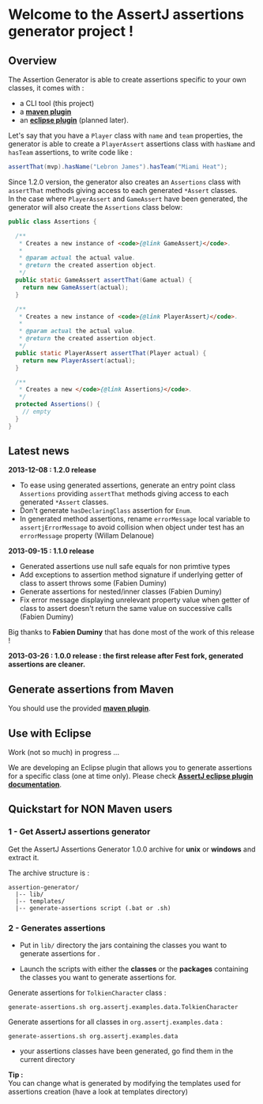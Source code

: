 # Welcome to the AssertJ assertions generator project !

## Overview 

The Assertion Generator is able to create assertions specific to your own classes, it comes with :
* a CLI tool (this project)
* a [**maven plugin**](https://github.com/joel-costigliola/assertj-assertions-generator-maven-plugin) 
* an [**eclipse plugin**](https://github.com/joel-costigliola/assertj-eclipse-plugin) (planned later).

Let's say that you have a `Player` class with `name` and `team` properties, the generator is able to create a `PlayerAssert` assertions class with `hasName` and `hasTeam` assertions, to write code like :

```java
assertThat(mvp).hasName("Lebron James").hasTeam("Miami Heat");
```
Since 1.2.0 version, the generator also creates an `Assertions` class with `assertThat` methods giving access to each generated `*Assert` classes.  
In the case where `PlayerAssert` and `GameAssert` have been generated, the generator will also create the `Assertions` class below:

```java
public class Assertions {

  /**
   * Creates a new instance of <code>{@link GameAssert}</code>.
   *
   * @param actual the actual value.
   * @return the created assertion object.
   */
  public static GameAssert assertThat(Game actual) {
    return new GameAssert(actual);
  }

  /**
   * Creates a new instance of <code>{@link PlayerAssert}</code>.
   *
   * @param actual the actual value.
   * @return the created assertion object.
   */
  public static PlayerAssert assertThat(Player actual) {
    return new PlayerAssert(actual);
  }

  /**
   * Creates a new </code>{@link Assertions}</code>.
   */
  protected Assertions() {
    // empty
  }
}
```

## Latest news

**2013-12-08 : 1.2.0 release**
* To ease using generated assertions, generate an entry point class `Assertions` providing `assertThat` methods giving access to each generated `*Assert` classes.
* Don't generate `hasDeclaringClass` assertion for `Enum`. 
* In generated method assertions, rename `errorMessage` local variable to `assertjErrorMessage` to avoid collision when object under test has an `errorMessage` property (Willam Delanoue)

**2013-09-15 : 1.1.0 release**
* Generated assertions use null safe equals for non primtive types
* Add exceptions to assertion method signature if underlying getter of class to assert throws some (Fabien Duminy)
* Generate assertions for nested/inner classes (Fabien Duminy)
* Fix error message displaying unrelevant property value when getter of class to assert doesn't return the same value on successive calls (Fabien Duminy)

Big thanks to **Fabien Duminy** that has done most of the work of this release !

**2013-03-26 : 1.0.0 release : the first release after Fest fork, generated assertions are cleaner.**

## Generate assertions from Maven

You should use the provided [**maven plugin**](https://github.com/joel-costigliola/assertj-assertions-generator-maven-plugin).

## Use with Eclipse

Work (not so much) in progress ...

We are developing an Eclipse plugin that allows you to generate assertions for a specific class (one at time only).
Please check **[AssertJ eclipse plugin documentation](http://joel-costigliola.github.com/assertj-eclipse-plugin/)**.

## Quickstart for NON Maven users

### 1 - Get AssertJ assertions generator 

Get the AssertJ Assertions Generator 1.0.0 archive for **unix** or **windows** and extract it.

The archive structure is :

```
assertion-generator/
  |-- lib/
  |-- templates/
  |-- generate-assertions script (.bat or .sh)
```

### 2 - Generates assertions

- Put in `lib/` directory the jars containing the classes you want to generate assertions for .  

- Launch the scripts with either the **classes** or the **packages** containing the classes you want to generate assertions for.

Generate assertions for `TolkienCharacter` class :
```
generate-assertions.sh org.assertj.examples.data.TolkienCharacter 
```

Generate assertions for all classes in `org.assertj.examples.data` :
```
generate-assertions.sh org.assertj.examples.data 
```

- your assertions classes have been generated, go find them in the current directory

**Tip :**   
You can change what is generated by modifying the templates used for assertions creation (have a look at templates directory)
